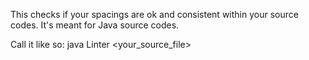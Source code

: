This checks if your spacings are ok and consistent within your source codes.
It's meant for Java source codes.

Call it like so: java Linter <your_source_file>
